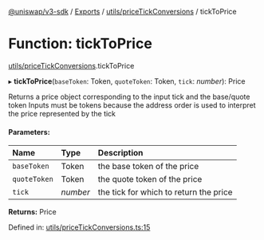 [@uniswap/v3-sdk](../README.md) / [Exports](../modules.md) / [utils/priceTickConversions](../modules/utils_pricetickconversions.md) / tickToPrice

# Function: tickToPrice

[utils/priceTickConversions](../modules/utils_pricetickconversions.md).tickToPrice

▸ **tickToPrice**(`baseToken`: Token, `quoteToken`: Token, `tick`: *number*): Price

Returns a price object corresponding to the input tick and the base/quote token
Inputs must be tokens because the address order is used to interpret the price represented by the tick

#### Parameters:

| Name | Type | Description |
| :------ | :------ | :------ |
| `baseToken` | Token | the base token of the price |
| `quoteToken` | Token | the quote token of the price |
| `tick` | *number* | the tick for which to return the price |

**Returns:** Price

Defined in: [utils/priceTickConversions.ts:15](https://github.com/Uniswap/uniswap-v3-sdk/blob/4a7e393/src/utils/priceTickConversions.ts#L15)
